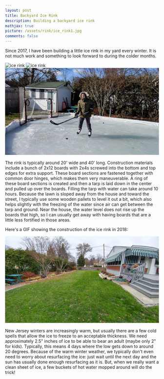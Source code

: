 ```yaml
---
layout: post
title: Backyard Ice Rink
description: Building a backyard ice rink
mathjax: true
picture: /assets/rink/ice_rink1.jpg
comments: false
---
```


Since 2017, I have been building a little ice rink in my yard every winter.
It is not much work and something to look forward to during the colder months.

![ice rink](/assets/rink/ice_rink1.jpg)
![ice rink](/assets/rink/ice_rink2.jpg)
![ice rink](/assets/rink/ice_rink3.jpg)

The rink is typically around 20' wide and 40' long. Construction materials
include a bunch of 2x12 boards with 2x4s screwed into the bottom and top edges
for extra support. These board sections are fastened together with common
door hinges, which makes them very maneuverable. A ring of these board sections
is created and then a tarp is laid down in the center and pulled up over the boards.
Filling the tarp with water can take around 10 hours. Because the lawn is sloped
away from the house and toward the street, I typically use some wooden pallets to
level it out a bit, which also helps slightly with the freezing of the water
since air can get between the tarp and ground. Near the house, the water level
does not rise up the boards that high, so I can usually get away with having
boards that are a little less fortified in those areas.

Here's a GIF showing the construction of the ice rink in 2018:

![ice rink construction](/assets/rink/ice_rink_construction.gif)

New Jersey winters are increasingly warm, but usually there are a few cold
spells that allow the ice to freeze to an acceptable thickness. We need
approximately 2.5" inches of ice to be able to bear an adult (maybe only 2"
for kids). Typically, this means 4 days where the low gets down to around
20 degrees. Because of the warm winter weather, we typically don't even need
to worry about resurfacing the ice: just wait until the next day and the sun
has usually done enough resurfacing as it is. But, when we really want a clean
sheet of ice, a few buckets of hot water mopped around will do the trick!

